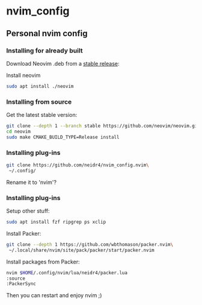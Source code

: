 # nvim_config
## Personal nvim config

### Installing for already built
Download Neovim .deb from a [stable release](https://github.com/neovim/neovim/releases/tag/v0.8.3):

Install neovim
```bash
sudo apt install ./neovim
```

### Installing from source
Get the latest stable version:

```bash
git clone --depth 1 --branch stable https://github.com/neovim/neovim.git
cd neovim
sudo make CMAKE_BUILD_TYPE=Release install
```

### Installing plug-ins
```bash
git clone https://github.com/neidr4/nvim_config.nvim\
 ~/.config/
```
Rename it to 'nvim'?

### Installing plug-ins
Setup other stuff:
```bash
sudo apt install fzf ripgrep ps xclip
```

Install Packer:
```bash
git clone --depth 1 https://github.com/wbthomason/packer.nvim\
 ~/.local/share/nvim/site/pack/packer/start/packer.nvim
```

Install packages from Packer:
```bash
nvim $HOME/.config/nvim/lua/neidr4/packer.lua
:source
:PackerSync
```
Then you can restart and enjoy nvim ;)
